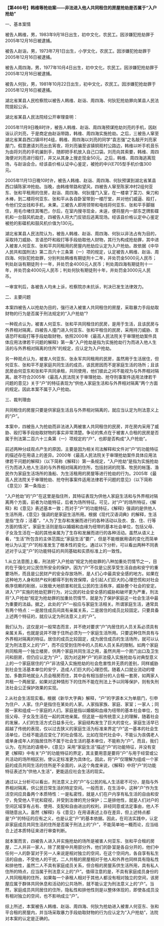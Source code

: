 **【第466号】韩维等抢劫案——非法进入他人共同租住的房屋抢劫是否属于“入户抢劫”**

一、基本案情

被告人韩维，男，1983年9月18日出生，初中文化，农民工。因涉嫌犯抢劫罪于2005年12月16日被逮捕。

被告人赵诣，男，1973年7月1日出生，小学文化，农民工。因涉嫌犯抢劫罪于2005年12月16日被逮捕。

被告人周四海，男，1977年10月4日出生，初中文化，农民工。因涉嫌犯抢劫罪于2005年12月16日被逮捕。

被告人何狄，男，1981年10月22日出生，初中文化，农民工。因涉嫌犯抢劫罪于2005年12月16日被逮捕。

湖北省某县人民检察院以被告人韩维、赵诣、周四海、何狄犯抢劫罪向某县人民法院提起公诉。

湖北省某县人民法院经公开审理查明：

2005年11月9日晚8时许，被告人韩维、赵诣、周四海预谋抢劫刘亮的手机，因赵诣认识刘亮，于是商定由赵诣带路，韩维、周四海实施抢劫。之后，三被告人窜至湖北省某县西口镇坪村4组，韩维、周四海以刘亮的同学“袁志强”之名敲开刘亮家屋门，假意邀请刘亮出去宵夜，将刘亮骗至该镇铜观村公路边，韩维以听手机音乐为由将刘亮的手机骗到手，随即把手机放入自己口袋。刘亮向其索要，韩维、周四海便对刘亮进行殴打，并又从其身上搜走现金50元。之后，韩维、周四海逃离现场，与赵诣会合。经该县价格认证中心鉴定，被抢的中兴E705型手机价值300元。

2005年11月13日晚10时许，被告人韩维、赵诣、周四海、何狄预谋到湖北省某县西口镇陈家冲抢劫。当晚，由韩维带路和望风，四被告人窜至陈家冲村2组何亚东、张和平租用的住房，赵诣、周四海、何狄撞门入室，在一楼拿了菜刀、柴刀和木棒，到二楼将何亚东、张和平从各自卧室带到一楼厅堂，并对他们威逼、殴打，令他们交出钱和手机，未果。三被告人即用领带和电线将何亚东、张和平手脚捆住，用毛巾堵住其嘴巴，尔后，在室内搜寻现金，未逞，便将屋内一部东芝牌影碟机和一台鼓风机劫走，四被告人将大门反锁后逃离现场。经该县价格认定中心鉴定被抢的影碟机和鼓风机价值为130元。

湖北省某县人民法院认为，被告人韩维、赵诣、周四海、何狄以非法占有为目的，采取持刀威胁、言语恐吓和殴打等手段劫取他人财物，其行为构成抢劫罪，其中进入被害人何亚东、张和平共同租用的房屋内抢劫应认定为入户抢劫。故依据《中华人民共和国刑法》第二百六十三条第（一）项的规定，认定被告人韩维、赵诣、周四海、何狄犯抢劫罪，分别判处韩维有期徒刑十二年，并处罚金5000元人民币；判处赵诣有期徒刑十一年，并处罚金4000元人民币；判处周四海有期徒刑十一年，并处罚金4000元人民币；判处何狄有期徒刑十年，并处罚金3000元人民币。

一审宣判后，各被告人均未上诉，检察院亦未抗诉，判决已发生法律效力。

二、主要问题

本案四被告人以抢劫为目的，强行进入被害人共同租住的房屋，采取暴力手段劫取财物的行为是否属于刑法规定的“入户抢劫”?

一种观点认为，被害人何亚东、张和平共同租住的民房，是用于生活，且该民房与外界相对隔离，四被告人撞门进入何亚东、张和平租住的民房，采用持刀威胁、言语恐吓和殴打等手段劫取财物，依照2000年《最高人民法院关于审理抢劫案件具体应用法律若干问题的解释》第一条“入户抢劫是指为实施抢劫行为而进入他人生活的与外界相对隔离的住所”的规定，应认定为入户抢劫。

另一种观点认为，被害人何亚东、张永军共同租用的民房，虽然用于生活居住，但何亚东、张和平不是家庭共同生活的成员，该民房因而不是家庭生活的场所；且该民房由何亚东和张和平共同承租，共同使用，他们彼此之间不能视为与外界相对隔离。故不符合2005年《最高人民法院关于审理抢劫、抢夺刑事案件适用法律若干问题的意见》关于“户”的特征表现为“供他人家庭生活和与外界相对隔离”两个方面的规定。因此本案不属于入户抢劫。

三、裁判理由

共同租住的房屋只要是供家庭生活且与外界相对隔离的，就应当认定为刑法意义上的“户”。

本案中，四被告人为抢劫而非法进入两被害人共同租住的民房，并在房内采用了威胁、殴打等手段劫取财物的事实非常清楚。争论的焦点在于被害人合租的民房是否属于刑法第二百六十三条第（一）项规定的“户”，也即是否构成“入户抢劫”。

前述两种分歧观点产生的原因，主要是因为相关司法解释和文件对“户”的功能特征的描述存在用语上的差异。2000年《最高人民法院关于审理抢劫案件具体应用法律若干问题的解释》（以下简称《解释》）第一条规定，“入户抢劫”是指为实施抢劫行为而进入他人生活的与外界相对隔离的住所，包括封闭的院落、牧民的帐篷、渔民作为家庭生活场所的渔船、为生活租用的房屋等进行抢劫的行为。2005年《最高人民法院关于审理抢劫、抢夺刑事案件适用法律若干问题的意见》（以下简称《意见》）第一条指出：

“入户抢劫”的“户”在这里是指住所，其特征表现为供他人家庭生活和与外界相对隔离两个方面，前者为功能特征，后者为场所特征。可见，对“户”的场所特征，《解释》和《意见》表述基本一致；而对于“户”的功能特征，《解释》强调的是供他人生活所用，《意见》强调的是家庭生活所用。根据《现代汉语词典》的解释，生活是指“生存；活着”，“人为了生存和发展而进行的各种活动以及衣、食、住、行等方面的情况”。家庭生活则是指以婚姻和血缘为纽带的基本社会单位，包括父母、子女及生活在一起的其他亲属为了生存和发展而进行的各种活动。虽然从语义上看，“生活”所包含的主体范围比“家庭生活”要广，但是不能根据用语的变化而简单地认为认定“户”的标准发生了根本性的变化。通过以下分析，可以看出两种不同表述对于认定“户”的功能特征的共同基础和实质标准上的一致性。

1.从立法意图上看，刑法把“入户抢劫”规定为抢劫罪的八种加重处罚情节之一，目的在于强化对公民住所安全的保护。因为“户”不仅是公民享受生活自由和安宁的重要场所，而且是公民财产的安全存放场所，是人们心中最具安全感的地方。如果在这种地方人身和财产权利都得不到有效保障，会引起人们巨大的心理恐慌和对社会秩序信赖的削弱，以致极大地损害和扰乱公民的生活秩序，威胁整个社会的安定。进入“户”实施的抢劫犯罪行为，对公民的社会安全感的威胁和破坏更为严重，刑法将“入户抢劫”规定为抢劫罪的加重处罚情节，就是为了保护家庭这一社会生活中最为重要的法益。据之，此处的“户”一般应与家庭生活相关。所谓家庭生活，通常具有两个特点：一是居住成员间具有亲属关系，二是居住的成员比较固定。只要具备上述两个特征的，就应认定为刑法意义上的“户”。

我们认为，这仅是对一般常态而言，并不绝对要求“户”内居住的人员关系必须具有亲属关系，也就是说并不限于住所必须为一个家庭生活所用。只要这种住所具有与外界相对隔离的特征。居住的成员比较固定，成为居住成员的生活场所，就可以认定为刑法意义上的“户”，而不应受到住所中的人员和人员关系的限制。如两个家庭共同租用一个独立楼房，供两个家庭共同生活之用，虽然共用一个房门出口及卫生问和厨房，但仍应认定为“户”，因为对这种“户”的非法侵入实施抢劫与对典型意义上的一个家庭居住的“户”非法侵入实施抢劫的社会危害性并无质的差别，同样威胁到社会生活基本单位的安宁，造成人们巨大的心理恐慌。随着人口就业流动的增加，多数异地就业人员会租房而住，其中会有相当部分的人合租一套房，如两家人共租一个两居室，如果对这种情形下的住所不能在刑法上予以同等保护，则有失刑法社会公正保护效果的实现。

2.从社会生活现实看。根据《新华大字典》解释，“户”的字源本义为单扇门，引申为住户、人家。住户是指住在某处的人家。人家指家族、家庭、家室；一家人；同居一家和组成一个家庭的人们。家庭是指以婚姻和血缘为纽带的基本社会单位，包括父母、子女及生活在一起的其他亲属。但这是一般传统意义上的理解，随着社会的发展，人们的生活方式日益多元化，家庭结构发生了巨大的变化，家庭生活早已超越了传统的表现，仅以过去狭义的家庭生活为标准来界定“户”这一基本的社会生活单位，已经不能适应变化了的社会情况。比如在现代社会中，不能认为丧偶老人或单身成年人的独居住所不属于社会生活的基本单位，不能称为“户”。而且，我们认为，在刑法的语境中，《意见》采用“家庭生活”描述“户”的功能特征，并没有变更《解释》中有关“户”的功能特征的界定，其主要用意是要将“户”与用于经营或公共活动的场所相区别，使认定标准更为具体化。因此，将“户”仅理解为组成一个家庭的成员共同生活的住所是不全面的，从这个角度来说，《解释》中将“户”的功能特征表述为“供他人生活”，更能适应社会生活的现实。

通过以上分析可以看出，刑法意义上的“户”与公民的私人生活密不可分，是指与外界相对隔离，供公民日常生活的特定空间。一般而言，在生活中，这种“户”作为生活空间应具备两个本质特性：一是私密性，就是人们在户内享有私生活的自由和安宁，免受他人干扰和窥视，并受到法律的充分保护；二是排他性，就是人们对户的空间区域享有占有、使用、支配和自由进出的权利，非经同意或法定事由，他人不得随意出入。虽然《解释》与《意见》在用语表述上存在差异，但上述特点都是“户”的特征的应有之义，也是认定“户”的基本依据。因此，在司法实践中，认定非家庭成员共同生活的住所是否属于刑法上的“户”，不能简单地一概而论，应当结合上述本质特征来进行审查判断。

就本案而言，四被告人进入并实施抢劫的场所是被害人何亚东、张和平合租的房屋，二人并非一家人，除了房屋中共用部分外，他们的卧室是各自分开的，他们中任何一人的卧室对于另一人来说是相对独立的空间，在这个空间内，各自享有私生活的自由，不受他人的干扰，二人共租的房屋相对于他人和外界也同样具有隐私性和排他性，虽然二人不具有家庭成员关系，但合租的房屋系供生活所用，具有私人住所的特点，应当属于刑法意义上的“户”。值得注意的是，不具有家庭成员身份的人共同租用的住所，如果每一个承租人相对于其他人都没有相对独立的空间，该房屋应属于群体共同休息和活动的公共场所，就不能认定为刑法意义上的“户”。当然，家庭成员共同居住的住所，隐私性和排他性则是以整体体现的，即使各成员没有相对独立的空间，也不影响成立“户”。

综上所述，本案被告人韩维、赵诣、周四海、何狄为抢劫进入被害人何亚东、张和平合租的房屋内，并当场采取暴力手段劫取财物的行为应认定为“入户抢劫”，法院对本案的认定是正确的。